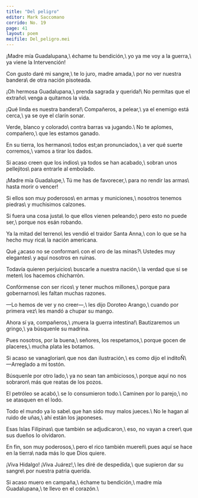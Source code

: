 ```yaml
---
title: "Del peligro"
editor: Mark Saccomano
corrido: No. 19
page: 41
layout: poem
meifile: Del_peligro.mei
---
```

¡Madre mía Guadalupana,\\
échame tu bendición,\\
yo ya me voy a la guerra,\\
ya viene la Intervención!

Con gusto daré mi sangre,\\
te lo juro, madre amada,\\
por no ver nuestra bandera\\
de otra nación pisoteada.

¡Oh hermosa Guadalupana,\\
prenda sagrada y querida!\\
No permitas que el extraño\\
venga a quitarnos la vida.

¡Qué linda es nuestra bandera!</l>\\
Compañeros, a pelear,</l>\\
ya el enemigo está cerca,</l>\\
ya se oye el clarín sonar.</l>

Verde, blanco y colorado</l>\\
contra barras va jugando.</l>\\
No te aplomes, compañero,</l>\\
que les estamos ganado.</l>

En su tierra, los hermanos</l>\\
todos est;an pronunciados,</l>\\
a ver qué suerte corremos,</l>\\
vamos a tirar los dados.</l>

Si acaso creen que los indios</l>\\
ya todos se han acabado,</l>\\
sobran unos pellejitos</l>\\
para entrarle al embolado.</l>

¡Madre mía Guadalupe,</l>\\
Tú me has de favorecer,</l>\\
para no rendir las armas</l>\\
hasta morir o vencer!</l>

Si ellos son muy poderosos</l>\\
en armas y municiones,</l>\\
nosotros tenemos piedras</l>\\
y muchisimos calzones.</l>

Si fuera una cosa justa</l>\\
lo que ellos vienen peleando;</l>\\
pero esto no puede ser,</l>\\
porque nos esán robando.</l>

Ya la mitad del terreno</l>\\
les vendió el traidor Santa Anna,</l>\\
con lo que se ha hecho muy rica</l>\\
la nación americana.</l>

Qué ¿acaso no se conforman</l>\\
con el oro de las minas?</l>\\
Ustedes muy elegantes</l>\\
y aquí nosotros en ruinas.</l>

Todavía quieren perjuicios</l>\\
buscarle a nuestra nación,</l>\\
la verdad que si se meten</l>\\
los hacemos chicharròn.</l>

Confórmense con ser ricos</l>\\
y tener muchos millones,</l>\\
porque para gobernarnos</l>\\
les faltan muchas razones.</l>

—Lo hemos de ver y no creer—,</l>\\
les dijo Doroteo Arango,</l>\\
cuando por primera vez</l>\\
les mandó a chupar su mango.</l>

Ahora sí ya, compañeros,</l>\\
¡muera la guerra intestina!</l>\\
Bautizaremos un gringo,</l>\\
ya búsquenle su madrina.</l>

Pues nosotros, por la buena,</l>\\
señores, los respetamos,</l>\\
porque gocen de placeres,</l>\\
mucha plata les botamos.</l>

Si acaso se vanaglorian</l>\\
que nos dan ilustración,</l>\\
es como dijo el inditoÑ</l>\\
—Arreglado a mi tostón.</l>

Búsquenle por otro lado,</l>\\
ya no sean tan ambiciosos,</l>\\
porque aquí no nos sobraron</l>\\
más que reatas de los pozos.</l>

El petróleo se acabó,</l>\\
se lo consumieron todo.</l>\\
Caminen por lo parejo,</l>\\
no se atasquen en el lodo.</l>

Todo el mundo ya lo sabe</l>\\
que han sido muy malos jueces.</l>\\
No le hagan al ruido de uñas,</l>\\
ahí están los japoneses.</l>

Esas Islas Filipinas</l>\\
que también se adjudicaron,</l>\\
eso, no vayan a creer</l>\\
que sus dueños lo olvidaron.</l>

En fin, son muy poderosos,</l>\\
pero el rico también muereñ</l>\\
pues aquí se hace en la tierra</l>\\
nada más lo que Dios quiere.</l>

¡Viva Hidalgo! ¡Viva Juárez!,</l>\\
les diré de despedida,</l>\\
que supieron dar su sangre</l>\\
por nuestra patria querida.</l>

Si acaso muero en campaña,</l>\\
échame tu bendición,</l>\\
madre mía Guadalupana,</l>\\
te llevo en el corazón.</l>\\
